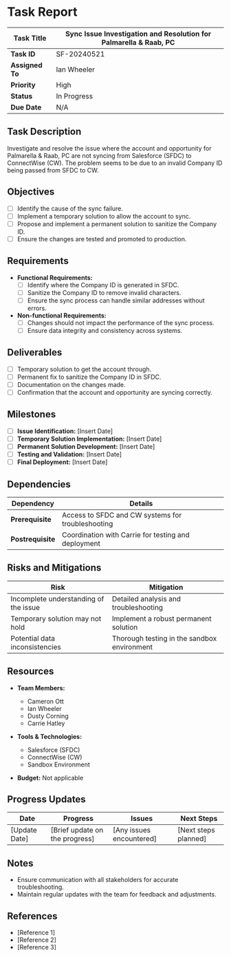 # Task Report

| **Task Title**  | Sync Issue Investigation and Resolution for Palmarella & Raab, PC |
| --------------- | ----------------------------------------------------------------- |
| **Task ID**     | SF-20240521                                                       |
| **Assigned To** | Ian Wheeler                                                       |
| **Priority**    | High                                                              |
| **Status**      | In Progress                                                       |
| **Due Date**    | N/A                                                               |

## Task Description

Investigate and resolve the issue where the account and opportunity for Palmarella & Raab, PC are not syncing from Salesforce (SFDC) to ConnectWise (CW). The problem seems to be due to an invalid Company ID being passed from SFDC to CW.

## Objectives

- [ ] Identify the cause of the sync failure.
- [ ] Implement a temporary solution to allow the account to sync.
- [ ] Propose and implement a permanent solution to sanitize the Company ID.
- [ ] Ensure the changes are tested and promoted to production.

## Requirements

- **Functional Requirements:**
    - [ ]  Identify where the Company ID is generated in SFDC.
    - [ ]  Sanitize the Company ID to remove invalid characters.
    - [ ]  Ensure the sync process can handle similar addresses without errors.

- **Non-functional Requirements:**
    - [ ]  Changes should not impact the performance of the sync process.
    - [ ]  Ensure data integrity and consistency across systems.

## Deliverables

- [ ]  Temporary solution to get the account through.
- [ ]  Permanent fix to sanitize the Company ID in SFDC.
- [ ]  Documentation on the changes made.
- [ ]  Confirmation that the account and opportunity are syncing correctly.

## Milestones

- [ ]  **Issue Identification:** [Insert Date]
- [ ]  **Temporary Solution Implementation:** [Insert Date]
- [ ]  **Permanent Solution Development:** [Insert Date]
- [ ]  **Testing and Validation:** [Insert Date]
- [ ]  **Final Deployment:** [Insert Date]

## Dependencies

| **Dependency**    | **Details**                                         |
| ----------------- | --------------------------------------------------- |
| **Prerequisite**  | Access to SFDC and CW systems for troubleshooting   |
| **Postrequisite** | Coordination with Carrie for testing and deployment |

## Risks and Mitigations

|**Risk**|**Mitigation**|
|---|---|
|Incomplete understanding of the issue|Detailed analysis and troubleshooting|
|Temporary solution may not hold|Implement a robust permanent solution|
|Potential data inconsistencies|Thorough testing in the sandbox environment|

## Resources

- **Team Members:**
    - Cameron Ott
    - Ian Wheeler
    - Dusty Corning
    - Carrie Hatley

- **Tools & Technologies:**
    - Salesforce (SFDC)
    - ConnectWise (CW)
    - Sandbox Environment

- **Budget:** Not applicable

## Progress Updates

|**Date**|**Progress**|**Issues**|**Next Steps**|
|---|---|---|---|
|[Update Date]|[Brief update on the progress]|[Any issues encountered]|[Next steps planned]|

## Notes

- Ensure communication with all stakeholders for accurate troubleshooting.
- Maintain regular updates with the team for feedback and adjustments.

## References

- [Reference 1]
- [Reference 2]
- [Reference 3]